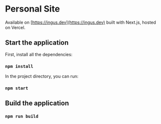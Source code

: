 # Personal Site

Available on [https://ingus.dev](https://ingus.dev) built with Next.js, hosted on Vercel.

## Start the application

First, install all the dependencies:

### `npm install` 

In the project directory, you can run:

### `npm start`

## Build the application

### `npm run build`
